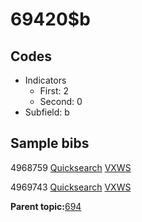 # 69420$b

## Codes

-   Indicators
    -   First: 2
    -   Second: 0
-   Subfield: b

## Sample bibs

4968759 [Quicksearch](https://search.library.yale.edu/catalog/4968759) [VXWS](http://prodorbis.library.yale.edu:7014/vxws/GetHoldingsService?bibId=4968759)

4969743 [Quicksearch](https://search.library.yale.edu/catalog/4969743) [VXWS](http://prodorbis.library.yale.edu:7014/vxws/GetHoldingsService?bibId=4969743)

**Parent topic:**[694](../../tags/694/694.md)

